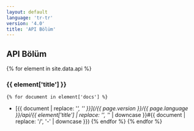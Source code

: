 ```yaml
---
layout: default
language: 'tr-tr'
version: '4.0'
title: 'API Bölüm'
---
```


## API Bölüm
{% for element in site.data.api %}
### {{ element['title'] }}

    {% for document in element['docs'] %}
* [{{ document | replace: '_', '\' }}](/{{ page.version }}/{{ page.language }}/api/{{ element['title'] | replace: '\', '_' | downcase }}#{{ document | replace: '/', '-' | downcase }})
    {% endfor %}
{% endfor %}
